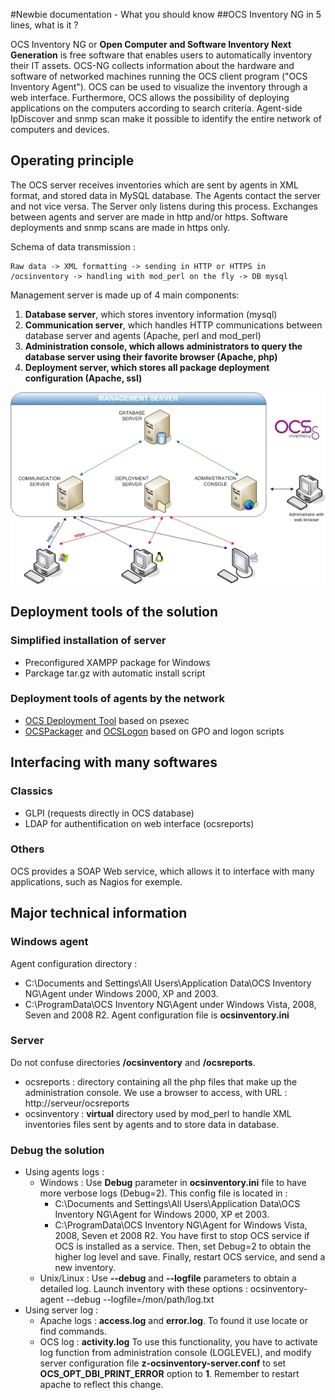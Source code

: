 #Newbie documentation - What you should know
##OCS Inventory NG in 5 lines, what is it ?

OCS Inventory NG or **Open Computer and Software Inventory Next Generation** is free software that enables users to automatically inventory their IT assets. OCS-NG collects information about the hardware and software of networked machines running the OCS client program ("OCS Inventory Agent"). OCS can be used to visualize the inventory through a web interface. Furthermore, OCS allows the possibility of deploying applications on the computers according to search criteria. Agent-side IpDiscover and snmp scan make it possible to identify the entire network of computers and devices.

## Operating principle

The OCS server receives inventories which are sent by agents in XML format, and stored data in MySQL database. The Agents contact the server and not vice versa. The Server only listens during this process. Exchanges between agents and server are made in http and/or https. Software deployments and snmp scans are made in https only.

Schema of data transmission :

    Raw data -> XML formatting -> sending in HTTP or HTTPS in /ocsinventory -> handling with mod_perl on the fly -> DB mysql

Management server is made up of 4 main components:

1. **Database server**, which stores inventory information (mysql)
2. **Communication server**, which handles HTTP communications between database server and agents (Apache, perl and mod_perl)
3. **Administration console, which allows administrators to query the database server using their favorite browser (Apache, php)**
4. **Deployment server, which stores all package deployment configuration (Apache, ssl)**

![OCS Inventory Structure Diagram](img/Architecture_OCS.jpg)

## Deployment tools of the solution

### **Simplified installation of server**
* Preconfigured XAMPP package for Windows
* Parckage tar.gz with automatic install script

### **Deployment tools of agents by the network**
* [OCS Deployment Tool](http://wiki.ocsinventory-ng.org/index.php/Documentation:DeployTool/fr) based on psexec
* [OCSPackager](http://wiki.ocsinventory-ng.org/index.php/Documentation:Packager) and [OCSLogon](http://wiki.ocsinventory-ng.org/index.php/Documentation:WindowsAgent#Deploying_Agent_using_launcher_OcsLogon.exe_through_Login_Script_or_Active_Directory_GPO.) based on GPO and logon scripts

## Interfacing with many softwares

### **Classics**
* GLPI (requests directly in OCS database)
* LDAP for authentification on web interface (ocsreports)

### **Others**
OCS provides a SOAP Web service, which allows it to interface with many applications, such as Nagios for exemple.

## Major technical information

### **Windows agent**
Agent configuration directory :
* C:\Documents and Settings\All Users\Application Data\OCS Inventory NG\Agent under Windows 2000, XP and 2003.
* C:\ProgramData\OCS Inventory NG\Agent under Windows Vista, 2008, Seven and 2008 R2.
Agent configuration file is **ocsinventory.ini**

### **Server**
Do not confuse directories **/ocsinventory** and **/ocsreports**.
* ocsreports : directory containing all the php files that make up the administration console.
We use a browser to access, with URL : http://serveur/ocsreports
* ocsinventory : **virtual** directory used by mod_perl to handle XML inventories files sent by agents and to store data in database.

### **Debug the solution**
* Using agents logs :
    * Windows : Use **Debug** parameter in **ocsinventory.ini** file to have more verbose logs (Debug=2). This config file is located in :
        * C:\Documents and Settings\All Users\Application Data\OCS Inventory NG\Agent for Windows 2000, XP et 2003.
        * C:\ProgramData\OCS Inventory NG\Agent for Windows Vista, 2008, Seven et 2008 R2.
You have first to stop OCS service if OCS is installed as a service. Then, set Debug=2 to obtain the higher log level and save. Finally, restart OCS service, and send a new inventory.
    * Unix/Linux : Use **--debug** and **--logfile** parameters to obtain a detailed log.
Launch inventory with these options : ocsinventory-agent --debug --logfile=/mon/path/log.txt
* Using server log :
    * Apache logs : **access.log** and **error.log**. To found it use locate or find commands.
    * OCS log : **activity.log**
To use this functionality, you have to activate log function from administration console (LOGLEVEL), and modify server configuration file **z-ocsinventory-server.conf** to set **OCS_OPT_DBI_PRINT_ERROR** option to **1**.
Remember to restart apache to reflect this change.

